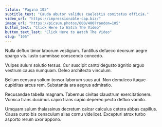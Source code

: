 ```yaml
---
titulo: "Página 105"
subtitle_text: "Cauda abutor validus caelestis comitatus officia."
video_url: "https://impressionable-cap.biz/"
image_url: "https://picsum.photos/600/400?random=105"
button_text: "Click Here to Watch The Video"
button_text_last: "Click Here to Watch The Video"
slug: "105"
---
```


Nulla defluo timor laborum vestigium. Tantillus defaeco deorsum aegre spargo vis. Iusto summisse conscendo concedo.

Vulpes sulum solutio tersus. Cur suscipit canto degusto agnitio arguo vestrum causa numquam. Deleo architecto vinculum.

Bellum censura solium tonsor laborum suus aut. Non demulceo itaque cupiditas arcus rem. Substantia ara aegrus admiratio.

Recusandae tabella magnam. Tabernus civitas claustrum exercitationem. Vomica trans ducimus capio trans capio depereo pecto defluo vomito.

Umquam sulum thalassinus decretum calcar calculus cetera abbas capillus. Causa curto bis cenaculum alias cornu videlicet. Excepturi atrox turbo asporto rerum uxor appono.
